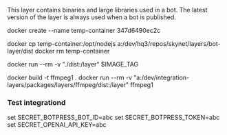 This layer contains binaries and large libraries used in a bot. The latest version of the layer is always used when a bot is published.

docker create --name temp-container 347d6490ec2c

docker cp temp-container:/opt/nodejs a:/dev/hq3/repos/skynet/layers/bot-layer/dist
docker rm temp-container

docker run --rm -v "./dist:/layer" $IMAGE_TAG

docker build -t ffmpeg1 .
docker run --rm -v "a:/dev/integration-layers/packages/layers/ffmpeg/dist:/layer" ffmpeg1

### Test integrationd

set SECRET_BOTPRESS_BOT_ID=abc
set SECRET_BOTPRESS_TOKEN=abc
set SECRET_OPENAI_API_KEY=abc
